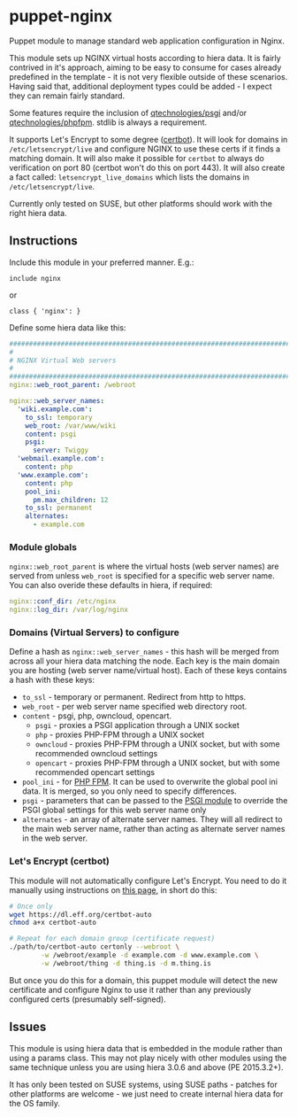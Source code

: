 # puppet-nginx
Puppet module to manage standard web application configuration in Nginx.

This module sets up NGINX virtual hosts according to hiera data.  It is fairly contrived in it's approach, aiming to be easy to consume for cases already predefined in the template - it is not very flexible outside of these scenarios.  Having said that, additional deployment types could be added - I expect they can remain fairly standard.

Some features require the inclusion of [qtechnologies/psgi](https://github.com/Q-Technologies/puppet-psgi.git) and/or [qtechnologies/phpfpm](https://github.com/Q-Technologies/puppet-phpfpm.git). stdlib is always a requirement.

It supports Let's Encrypt to some degree ([certbot](https://certbot.eff.org/#pip-nginx)). It will look for domains in `/etc/letsencrypt/live` and configure NGINX to use these certs if it finds a matching domain. It will also make it possible for `certbot` to always do verification on port 80 (certbot won't do this on port 443).  It will also create a fact called: `letsencrypt_live_domains` which lists the domains in `/etc/letsencrypt/live`.

Currently only tested on SUSE, but other platforms should work with the right hiera data.

## Instructions
Include this module in your preferred manner.  E.g.:
```puppet
include nginx
```
or
```puppet
class { 'nginx': }
```


Define some hiera data like this:
```yaml
################################################################################
#
# NGINX Virtual Web servers
#
################################################################################
nginx::web_root_parent: /webroot

nginx::web_server_names:
  'wiki.example.com':
    to_ssl: temporary
    web_root: /var/www/wiki
    content: psgi
    psgi:
      server: Twiggy
  'webmail.example.com':
    content: php
  'www.example.com':
    content: php
    pool_ini:
      pm.max_children: 12
    to_ssl: permanent
    alternates:
      - example.com
```
### Module globals
`nginx::web_root_parent` is where the virtual hosts (web server names) are served from unless `web_root` is specified for a specific web server name. You can also overide these defaults in hiera, if required:
```yaml
nginx::conf_dir: /etc/nginx
nginx::log_dir: /var/log/nginx
```

### Domains (Virtual Servers) to configure
Define a hash as `nginx::web_server_names` - this hash will be merged from across all your hiera data matching the node.  Each key is the main domain you are hosting (web server name/virtual host).  Each of these keys contains a hash with these keys:
* `to_ssl` - temporary or permanent.  Redirect from http to https.
* `web_root` - per web server name specified web directory root.
* `content` - psgi, php, owncloud, opencart.
  * `psgi` - proxies a PSGI application through a UNIX socket
  * `php` - proxies PHP-FPM through a UNIX socket
  * `owncloud` - proxies PHP-FPM through a UNIX socket, but with some recommended owncloud settings
  * `opencart` - proxies PHP-FPM through a UNIX socket, but with some recommended opencart settings
* `pool_ini` - for [PHP FPM](https://github.com/Q-Technologies/puppet-phpfpm.git). It can be used to overwrite the global pool ini data.  It is merged, so you only need to specify differences.
* `psgi` - parameters that can be passed to the [PSGI module](https://github.com/Q-Technologies/puppet-psgi.git) to override the PSGI global settings for this web server name only
* `alternates` - an array of alternate server names.  They will all redirect to the main web server name, rather than acting as alternate server names in the web server.

### Let's Encrypt (certbot)
This module will not automatically configure Let's Encrypt.  You need to do it manually using instructions on [this page](https://certbot.eff.org/#pip-nginx), in short do this:
```bash
# Once only
wget https://dl.eff.org/certbot-auto
chmod a+x certbot-auto

# Repeat for each domain group (certificate request)
./path/to/certbot-auto certonly --webroot \
        -w /webroot/example -d example.com -d www.example.com \
        -w /webroot/thing -d thing.is -d m.thing.is
```
But once you do this for a domain, this puppet module will detect the new certificate and configure Nginx to use it rather than any previously configured certs (presumably self-signed).

## Issues
This module is using hiera data that is embedded in the module rather than using a params class.  This may not play nicely with other modules using the same technique unless you are using hiera 3.0.6 and above (PE 2015.3.2+).

It has only been tested on SUSE systems, using SUSE paths - patches for other platforms are welcome - we just need to create internal hiera data for the OS family.
